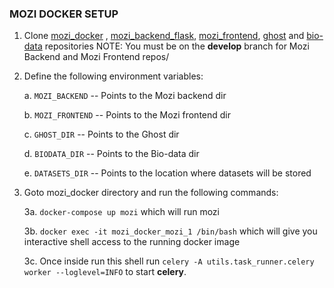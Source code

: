 ### MOZI DOCKER SETUP
1. Clone [mozi_docker](http://github.com/Habush/mozi_docker) , [mozi_backend_flask](https://gitlab.com/icog-labs/mozi_backend_flask), [mozi_frontend](https://gitlab.com/icog-labs/mozi), [ghost](https://gitlab.com/xabush/ghost) and [bio-data](https://gitlab.com/opencog-bio/bio-data) repositories
NOTE: You must be on the **develop** branch for Mozi Backend and Mozi Frontend repos/

2. Define the following environment variables:

    a. `MOZI_BACKEND` -- Points to the Mozi backend dir

    b. `MOZI_FRONTEND` -- Points to the Mozi frontend dir 

    c. `GHOST_DIR` -- Points to the Ghost dir

    d. `BIODATA_DIR` -- Points to the Bio-data dir

    e. `DATASETS_DIR` -- Points to the location where datasets will be stored

3. Goto mozi_docker directory and run the following commands:

    3a. `docker-compose up mozi` which will run mozi

    3b. `docker exec -it mozi_docker_mozi_1 /bin/bash` which will give 
    you interactive shell access to the running docker image

    3c. Once inside run this shell run `celery -A utils.task_runner.celery worker --loglevel=INFO` to start **celery**. 

